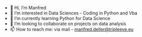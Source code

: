 - 👋 Hi, I’m Manfred
- 👀 I’m interested in Data Sciences - Coding in Python and Vba
- 🌱 I’m currently learning Python for Data Science
- 💞️ I’m looking to collaborate on projects on data analysis
- 📫 How to reach me: via mail - manfred.deller@tripleeye.eu

<!---
njemba/njemba is a ✨ special ✨ repository because its `README.md` (this file) appears on your GitHub profile.
You can click the Preview link to take a look at your changes.
--->
